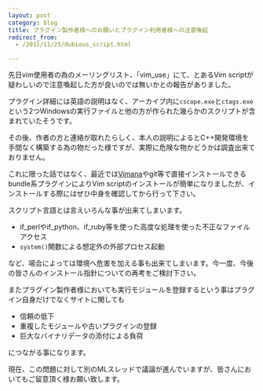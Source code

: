 ```yaml
---
layout: post
category: blog
title: プラグイン製作者様へのお願いとプラグイン利用者様への注意喚起
redirect_from:
  - /2011/11/25/dubious_script.html

---
```


先日vim使用者の為のメーリングリスト、「vim\_use」にて、とあるVim scriptが疑わしいので注意喚起した方が良いのでは無いかとの報告がありました。

プラグイン詳細には英語の説明はなく、アーカイブ内に`cscope.exe`と`ctags.exe`という2つWindowsの実行ファイルと他の方が作られた幾らかのスクリプトが含まれていたそうです。

その後、作者の方と連絡が取れたらしく、本人の説明によるとC++開発環境を手間なく構築する為の物だった様ですが、実際に危険な物かどうかは調査出来ておりません。

これに限った話ではなく、最近では[Vimana](http://search.cpan.org/dist/Vimana/)やgit等で直接インストールできるbundle系プラグインによりVim scriptのインストールが簡単になりましたが、インストールする際にはぜひ中身を確認してから行って下さい。

スクリプト言語とは言えいろんな事が出来てしまいます。

- if\_perlやif\_python、if\_ruby等を使った高度な処理を使った不正なファイルアクセス
- `system()`関数による想定外の外部プロセス起動

など、場合によっては環境へ危害を加える事も出来てしまいます。今一度、今後の皆さんのインストール指針についての再考をご検討下さい。

またプラグイン製作者様においても実行モジュールを登録するという事はプラグイン自身だけでなくサイトに関しても

- 信頼の低下
- 重複したモジュールや古いプラグインの登録
- 巨大なバイナリデータの添付による負荷

につながる事になります。

現在、この問題に対して別のMLスレッドで議論が進んでいますが、皆さんにおいてもご留意頂く様お願い致します。
